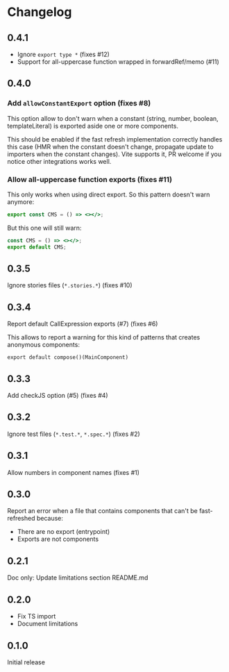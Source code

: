 # Changelog

## 0.4.1

- Ignore `export type *` (fixes #12)
- Support for all-uppercase function wrapped in forwardRef/memo (#11)

## 0.4.0

### Add `allowConstantExport` option (fixes #8)

This option allow to don't warn when a constant (string, number, boolean, templateLiteral) is exported aside one or more components.

This should be enabled if the fast refresh implementation correctly handles this case (HMR when the constant doesn't change, propagate update to importers when the constant changes). Vite supports it, PR welcome if you notice other integrations works well.

### Allow all-uppercase function exports (fixes #11)

This only works when using direct export. So this pattern doesn't warn anymore:

```jsx
export const CMS = () => <></>;
```

But this one will still warn:

```jsx
const CMS = () => <></>;
export default CMS;
```

## 0.3.5

Ignore stories files (`*.stories.*`) (fixes #10)

## 0.3.4

Report default CallExpression exports (#7) (fixes #6)

This allows to report a warning for this kind of patterns that creates anonymous components:

`export default compose()(MainComponent)`

## 0.3.3

Add checkJS option (#5) (fixes #4)

## 0.3.2

Ignore test files (`*.test.*`, `*.spec.*`) (fixes #2)

## 0.3.1

Allow numbers in component names (fixes #1)

## 0.3.0

Report an error when a file that contains components that can't be fast-refreshed because:

- There are no export (entrypoint)
- Exports are not components

## 0.2.1

Doc only: Update limitations section README.md

## 0.2.0

- Fix TS import
- Document limitations

## 0.1.0

Initial release

